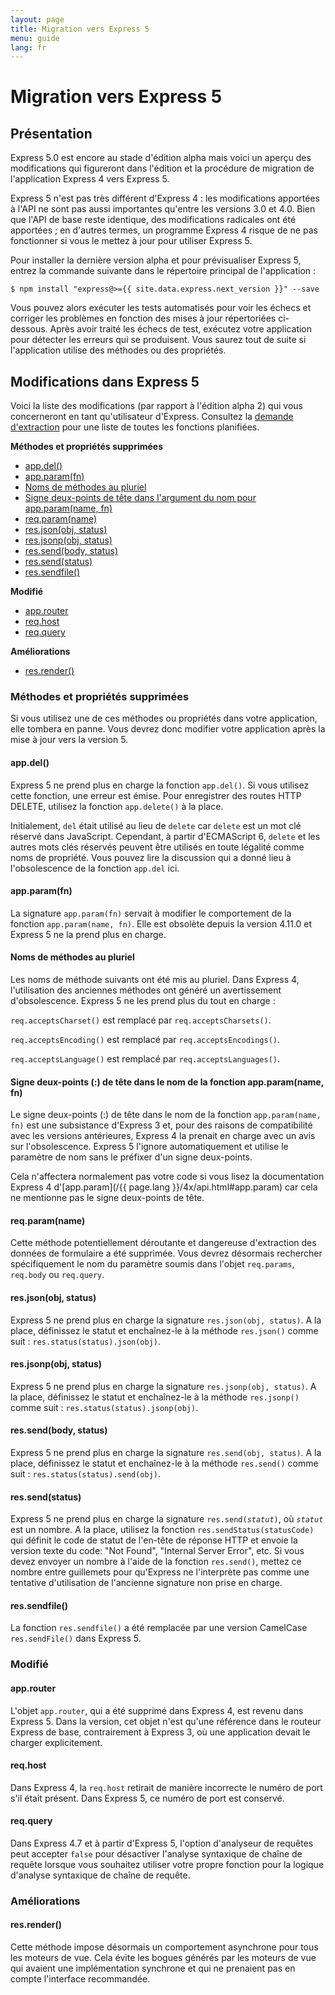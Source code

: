 ```yaml
---
layout: page
title: Migration vers Express 5
menu: guide
lang: fr
---
```


# Migration vers Express 5

<h2 id="overview">Présentation</h2>

Express 5.0 est encore au stade d'édition alpha mais voici un
aperçu des modifications qui figureront dans l'édition et la procédure
de migration de l'application Express 4 vers Express 5.

Express 5 n'est pas très différent d'Express 4 : les
modifications apportées à l'API ne sont pas aussi importantes qu'entre
les versions 3.0 et 4.0.
Bien que l'API de base reste identique, des modifications radicales ont été apportées ; en d'autres termes, un programme Express 4 risque de ne pas fonctionner si
vous le mettez à jour pour utiliser Express 5.

Pour installer la dernière version alpha et pour
prévisualiser Express 5, entrez la commande suivante dans le
répertoire principal de l'application :

```console
$ npm install "express@>={{ site.data.express.next_version }}" --save
```

Vous pouvez alors exécuter les tests automatisés pour voir les
échecs et corriger les problèmes en fonction des mises à jour
répertoriées ci-dessous. Après avoir traité les échecs de test,
exécutez votre application pour détecter les erreurs qui se
produisent. Vous saurez tout de suite si l'application utilise des
méthodes ou des propriétés.

<h2 id="changes">Modifications dans Express 5</h2>

Voici la liste des modifications (par rapport à l'édition alpha
2) qui vous concerneront en tant qu'utilisateur d'Express.
Consultez la
[demande d'extraction](https://github.com/expressjs/express/pull/2237)
pour une liste de toutes les fonctions planifiées.

**Méthodes et propriétés supprimées**

<ul class="doclist">
  <li><a href="#app.del">app.del()</a></li>
  <li><a href="#app.param">app.param(fn)</a></li>
  <li><a href="#plural">Noms de méthodes au pluriel</a></li>
  <li><a href="#leading">Signe deux-points de tête dans l'argument du
nom pour app.param(name, fn)</a></li>
  <li><a href="#req.param">req.param(name)</a></li>
  <li><a href="#res.json">res.json(obj, status)</a></li>
  <li><a href="#res.jsonp">res.jsonp(obj, status)</a></li>
  <li><a href="#res.send.body">res.send(body, status)</a></li>
  <li><a href="#res.send.status">res.send(status)</a></li>
  <li><a href="#res.sendfile">res.sendfile()</a></li>
</ul>

**Modifié**

<ul class="doclist">
  <li><a href="#app.router">app.router</a></li>
  <li><a href="#req.host">req.host</a></li>
  <li><a href="#req.query">req.query</a></li>
</ul>

**Améliorations**

<ul class="doclist">
  <li><a href="#res.render">res.render()</a></li>
</ul>

<h3>Méthodes et propriétés supprimées</h3>

Si vous utilisez une de ces méthodes ou propriétés dans votre
application, elle tombera en panne. Vous devrez donc modifier votre
application après la mise à jour vers la version 5.

<h4 id="app.del">app.del()</h4>

Express 5 ne prend plus en charge la fonction
`app.del()`. Si vous utilisez cette fonction, une
erreur est émise. Pour enregistrer des routes HTTP DELETE, utilisez la fonction
`app.delete()` à la place.

Initialement, `del` était utilisé au lieu de
`delete` car `delete` est un mot
clé réservé dans JavaScript. Cependant, à partir d'ECMAScript 6,
`delete` et les autres mots clés réservés peuvent
être utilisés en toute légalité comme noms de propriété. Vous pouvez lire la
discussion qui a donné lieu à l'obsolescence de la fonction
`app.del` ici.

<h4 id="app.param">app.param(fn)</h4>

La signature `app.param(fn)` servait à
modifier le comportement de la fonction
`app.param(name, fn)`. Elle est obsolète depuis la
version 4.11.0 et Express 5 ne la prend plus en charge.

<h4 id="plural">Noms de méthodes au pluriel</h4>

Les noms de méthode suivants ont été mis au pluriel. Dans Express 4, l'utilisation des anciennes méthodes ont généré un avertissement
d'obsolescence. Express 5 ne les prend plus du tout en charge :

`req.acceptsCharset()` est remplacé par
`req.acceptsCharsets()`.

`req.acceptsEncoding()` est remplacé par
`req.acceptsEncodings()`.

`req.acceptsLanguage()` est remplacé par
`req.acceptsLanguages()`.

<h4 id="leading">Signe deux-points (:) de tête dans le nom de la
fonction app.param(name, fn)</h4>

Le signe deux-points (:) de tête dans le nom de la fonction
`app.param(name, fn)` est une subsistance d'Express 3 et, pour des raisons de
compatibilité avec les versions antérieures, Express 4 la prenait en
charge avec un avis sur l'obsolescence. Express 5 l'ignore
automatiquement et utilise le paramètre de nom sans le préfixer d'un
signe deux-points.

Cela n'affectera normalement pas votre code si vous lisez la documentation Express 4
d'[app.param](/{{ page.lang }}/4x/api.html#app.param) car cela ne mentionne pas le signe deux-points de tête.

<h4 id="req.param">req.param(name)</h4>

Cette méthode potentiellement déroutante et dangereuse
d'extraction des données de formulaire a été supprimée. Vous devrez
désormais rechercher spécifiquement le nom du paramètre soumis dans
l'objet `req.params`, `req.body` ou `req.query`.

<h4 id="res.json">res.json(obj, status)</h4>

Express 5 ne prend plus en charge la signature
`res.json(obj, status)`. A la place, définissez le
statut et enchaînez-le à la méthode
`res.json()` comme suit :
`res.status(status).json(obj)`.

<h4 id="res.jsonp">res.jsonp(obj, status)</h4>

Express 5 ne prend plus en charge la signature
`res.jsonp(obj, status)`. A la place, définissez le
statut et enchaînez-le à la méthode `res.jsonp()`
comme suit : `res.status(status).jsonp(obj)`.

<h4 id="res.send.body">res.send(body, status)</h4>

Express 5 ne prend plus en charge la signature
`res.send(obj, status)`. A la place, définissez le
statut et enchaînez-le à la méthode `res.send()`
comme suit : `res.status(status).send(obj)`.

<h4 id="res.send.status">res.send(status)</h4>

Express 5 ne prend plus en charge la signature
<code>res.send(<em>statut</em>)</code>, où *`statut`*
est un nombre. A la place, utilisez la fonction
`res.sendStatus(statusCode)`
qui définit le code de statut de l'en-tête de réponse HTTP et envoie
la version texte du code: "Not Found", "Internal Server Error", etc.
Si vous devez envoyer un nombre à l'aide de la fonction `res.send()`,
mettez ce nombre entre guillemets pour qu'Express ne l'interprète pas
comme une tentative d'utilisation de l'ancienne signature non prise en charge.

<h4 id="res.sendfile">res.sendfile()</h4>

La fonction `res.sendfile()` a été remplacée
par une
version CamelCase `res.sendFile()` dans Express 5.

<h3>Modifié</h3>

<h4 id="app.router">app.router</h4>

L'objet `app.router`, qui a été supprimé dans Express 4, est revenu dans Express 5. Dans la version, cet objet
n'est qu'une référence dans le routeur Express de base, contrairement à Express 3, où une application devait le charger explicitement.

<h4 id="req.host">req.host</h4>

Dans Express 4, la `req.host` retirait de
manière incorrecte le numéro de port s'il était présent. Dans Express 5, ce numéro de port est conservé.

<h4 id="req.query">req.query</h4>

Dans Express 4.7 et à partir d'Express 5, l'option
d'analyseur de requêtes peut accepter `false` pour
désactiver l'analyse syntaxique de chaîne de requête lorsque vous
souhaitez utiliser votre propre fonction pour la logique d'analyse
syntaxique de chaîne de requête.

<h3>Améliorations</h3>

<h4 id="res.render">res.render()</h4>

Cette méthode impose désormais un comportement asynchrone pour
tous les moteurs de vue. Cela évite les bogues générés par les
moteurs de vue qui avaient une implémentation synchrone et qui
ne prenaient pas en compte l'interface recommandée.
